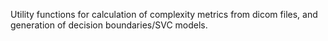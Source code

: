 
Utility functions for calculation of complexity metrics from dicom files, and generation of decision boundaries/SVC models. 
